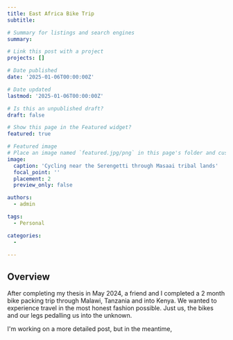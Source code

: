 ```yaml
---
title: East Africa Bike Trip
subtitle: 

# Summary for listings and search engines
summary: 

# Link this post with a project
projects: []

# Date published
date: '2025-01-06T00:00:00Z'

# Date updated
lastmod: '2025-01-06T00:00:00Z'

# Is this an unpublished draft?
draft: false

# Show this page in the Featured widget?
featured: true

# Featured image
# Place an image named `featured.jpg/png` in this page's folder and customize its options here.
image:
  caption: 'Cycling near the Serengetti through Masaai tribal lands'
  focal_point: ''
  placement: 2
  preview_only: false

authors:
  - admin

tags:
  - Personal

categories:
  - 
  
---
```


## Overview

After completing my thesis in May 2024, a friend and I completed a 2 month bike packing trip through Malawi, Tanzania and into Kenya. We wanted to experience travel in the most honest fashion possible. Just us, the bikes and our legs pedalling us into the unknown. 

I'm working on a more detailed post, but in the meantime, 
